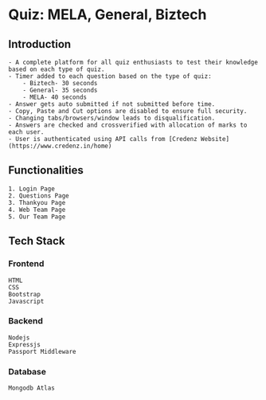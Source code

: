 # Quiz: MELA, General, Biztech

## Introduction

    - A complete platform for all quiz enthusiasts to test their knowledge based on each type of quiz.
    - Timer added to each question based on the type of quiz:
        - Biztech- 30 seconds
        - General- 35 seconds
        - MELA- 40 seconds
    - Answer gets auto submitted if not submitted before time.
    - Copy, Paste and Cut options are disabled to ensure full security.
    - Changing tabs/browsers/window leads to disqualification.
    - Answers are checked and crossverified with allocation of marks to each user.
    - User is authenticated using API calls from [Credenz Website](https://www.credenz.in/home)

## Functionalities

    1. Login Page
    2. Questions Page
    3. Thankyou Page
    4. Web Team Page
    5. Our Team Page

## Tech Stack

### Frontend

    HTML
    CSS
    Bootstrap
    Javascript

### Backend

    Nodejs
    Expressjs
    Passport Middleware

### Database

    Mongodb Atlas

<!-- ## LAYOUTS and UI

<img src="pawfect images/WhatsApp%20Image%202021-01-27%20at%203.05.48%20PM.jpeg" width="400"> <img src="pawfect images/WhatsApp%20Image%202021-01-27%20at%203.05.48%20PM%20(3).jpeg" width="400">
<img src="pawfect images/WhatsApp%20Image%202021-01-27%20at%203.05.47%20PM.jpeg" width="400"> <img src="pawfect images/WhatsApp%20Image%202021-01-27%20at%203.05.48%20PM%20(5).jpeg" width="400"> <img src="pawfect images/WhatsApp%20Image%202021-01-27%20at%203.05.48%20PM%20(1).jpeg" width="400"> <img src="pawfect images/WhatsApp%20Image%202021-01-27%20at%203.05.48%20PM%20(6).jpeg" width="400"> -->

